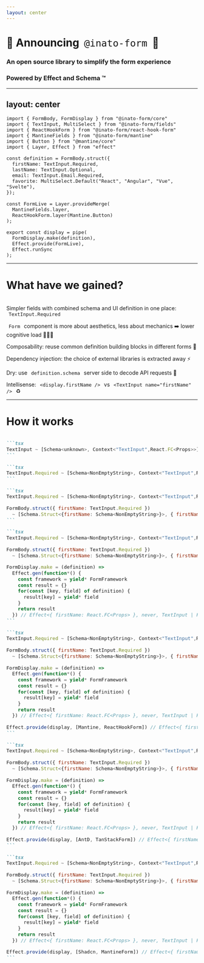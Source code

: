 ```yaml
---
layout: center
---
```


# 📣 Announcing `@inato-form` 🎉

### An open source library to simplify the form experience

<v-click>

### Powered by Effect and Schema ™️

</v-click>

---
layout: center
---

```tsx {*|1,2,8-13|3-6,15-18|6,20-24|*}{lines:true}
import { FormBody, FormDisplay } from "@inato-form/core"
import { TextInput, MultiSelect } from "@inato-form/fields"
import { ReactHookForm } from "@inato-form/react-hook-form"
import { MantineFields } from "@inato-form/mantine"
import { Button } from "@mantine/core"
import { Layer, Effect } from "effect"

const definition = FormBody.struct({
  firstName: TextInput.Required,
  lastName: TextInput.Optional,
  email: TextInput.Email.Required,
  favorite: MultiSelect.Default("React", "Angular", "Vue", "Svelte"),
});

const FormLive = Layer.provideMerge(
  MantineFields.layer,
  ReactHookForm.layer(Mantine.Button)
);

export const display = pipe(
  FormDisplay.make(definition),
  Effect.provide(FormLive),
  Effect.runSync
);
```

<style>
.slidev-code-wrapper {
  max-height: unset;
  overflow-y: scroll;
}
</style>


---

# What have we gained?
<br>

<v-click>
Simpler fields with combined <span v-mark.underline.green="2">schema</span> and <span v-mark.underline.orange="2">UI</span> definition in one place: <code><span v-mark.underline.orange="2">TextInput</span>.<span v-mark.underline.green="2">Required</span></code>
</v-click>

<v-clicks at="3">

`Form` component is more about aesthetics, less about mechanics ➡️ lower cognitive load 🧑🏼‍💻

Composability: reuse common definition building blocks in different forms 🔧

Dependency injection: the choice of external libraries is extracted away ⚡️

Dry: use `definition.schema` server side to decode API requests 🔁

Intellisense: `<display.firstName />` vs `<TextInput name="firstName" />` ♻️

</v-clicks>

<style>
code {
    font-size: 0.9em;
    background: var(--slidev-code-background);
    border-radius: var(--slidev-code-radius);
    padding-top: 0.125rem;
    padding-bottom: 0.125rem;
    padding-left: 0.375rem;
    padding-right: 0.375rem;
    font-weight: 300;
}
</style>

---

# How it works

````md magic-move

```tsx
TextInput ~ [Schema<unknown>, Context<"TextInput",React.FC<Props>>]
```

```tsx
TextInput.Required ~ [Schema<NonEmptyString>, Context<"TextInput",React.FC<Props>>]
```

```tsx
TextInput.Required ~ [Schema<NonEmptyString>, Context<"TextInput",React.FC<Props>>]

FormBody.struct({ firstName: TextInput.Required }) 
  ~ [Schema.Struct<{firstName: Schema<NonEmptyString>}>, { firstName: Context<"TextInput",React.FC<Props>> }]
```

```tsx
TextInput.Required ~ [Schema<NonEmptyString>, Context<"TextInput",React.FC<Props>>]

FormBody.struct({ firstName: TextInput.Required }) 
  ~ [Schema.Struct<{firstName: Schema<NonEmptyString>}>, { firstName: Context<"TextInput",React.FC<Props>> }]

FormDisplay.make = (definition) => 
  Effect.gen(function*() {
    const framework = yield* FormFramework
    const result = {}
    for(const [key, field] of definition) {
      result[key] = yield* field
    }
    return result
  }) // Effect<{ firstName: React.FC<Props> }, never, TextInput | FormFramework>
```

```tsx
TextInput.Required ~ [Schema<NonEmptyString>, Context<"TextInput",React.FC<Props>>]

FormBody.struct({ firstName: TextInput.Required }) 
  ~ [Schema.Struct<{firstName: Schema<NonEmptyString>}>, { firstName: Context<"TextInput",React.FC<Props>> }]

FormDisplay.make = (definition) => 
  Effect.gen(function*() {
    const framework = yield* FormFramework
    const result = {}
    for(const [key, field] of definition) {
      result[key] = yield* field
    }
    return result
  }) // Effect<{ firstName: React.FC<Props> }, never, TextInput | FormFramework>

Effect.provide(display, [Mantine, ReactHookForm]) // Effect<{ firstName: React.FC<Props> }>
```

```tsx
TextInput.Required ~ [Schema<NonEmptyString>, Context<"TextInput",React.FC<Props>>]

FormBody.struct({ firstName: TextInput.Required }) 
  ~ [Schema.Struct<{firstName: Schema<NonEmptyString>}>, { firstName: Context<"TextInput",React.FC<Props>> }]

FormDisplay.make = (definition) => 
  Effect.gen(function*() {
    const framework = yield* FormFramework
    const result = {}
    for(const [key, field] of definition) {
      result[key] = yield* field
    }
    return result
  }) // Effect<{ firstName: React.FC<Props> }, never, TextInput | FormFramework>

Effect.provide(display, [AntD, TanStackForm]) // Effect<{ firstName: React.FC<Props> }>
```

```tsx
TextInput.Required ~ [Schema<NonEmptyString>, Context<"TextInput",React.FC<Props>>]

FormBody.struct({ firstName: TextInput.Required }) 
  ~ [Schema.Struct<{firstName: Schema<NonEmptyString>}>, { firstName: Context<"TextInput",React.FC<Props>> }]

FormDisplay.make = (definition) => 
  Effect.gen(function*() {
    const framework = yield* FormFramework
    const result = {}
    for(const [key, field] of definition) {
      result[key] = yield* field
    }
    return result
  }) // Effect<{ firstName: React.FC<Props> }, never, TextInput | FormFramework>

Effect.provide(display, [Shadcn, MantineForm]) // Effect<{ firstName: React.FC<Props> }>
```
````